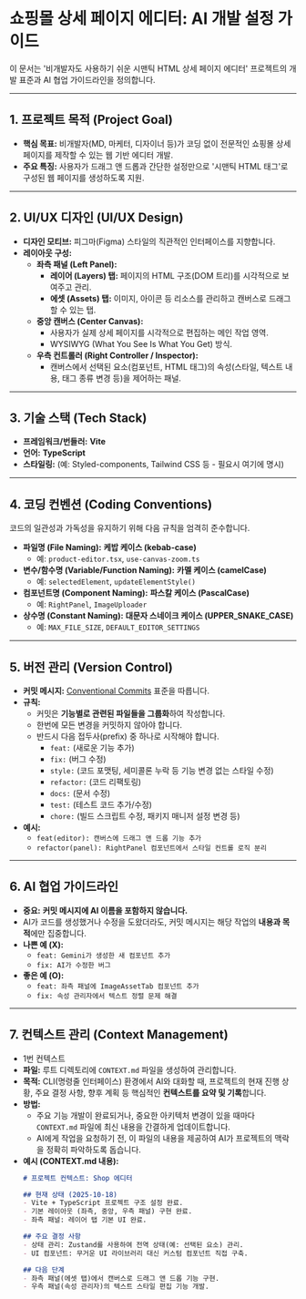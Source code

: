 
# 쇼핑몰 상세 페이지 에디터: AI 개발 설정 가이드

이 문서는 '비개발자도 사용하기 쉬운 시맨틱 HTML 상세 페이지 에디터' 프로젝트의 개발 표준과 AI 협업 가이드라인을 정의합니다.

-----

## 1\. 프로젝트 목적 (Project Goal)

  * **핵심 목표:** 비개발자(MD, 마케터, 디자이너 등)가 코딩 없이 전문적인 쇼핑몰 상세 페이지를 제작할 수 있는 웹 기반 에디터 개발.
  * **주요 특징:** 사용자가 드래그 앤 드롭과 간단한 설정만으로 '시맨틱 HTML 태그'로 구성된 웹 페이지를 생성하도록 지원.

-----

## 2\. UI/UX 디자인 (UI/UX Design)

  * **디자인 모티브:** 피그마(Figma) 스타일의 직관적인 인터페이스를 지향합니다.
  * **레이아웃 구성:**
      * **좌측 패널 (Left Panel):**
          * **레이어 (Layers) 탭:** 페이지의 HTML 구조(DOM 트리)를 시각적으로 보여주고 관리.
          * **에셋 (Assets) 탭:** 이미지, 아이콘 등 리소스를 관리하고 캔버스로 드래그할 수 있는 탭.
      * **중앙 캔버스 (Center Canvas):**
          * 사용자가 실제 상세 페이지를 시각적으로 편집하는 메인 작업 영역.
          * WYSIWYG (What You See Is What You Get) 방식.
      * **우측 컨트롤러 (Right Controller / Inspector):**
          * 캔버스에서 선택된 요소(컴포넌트, HTML 태그)의 속성(스타일, 텍스트 내용, 태그 종류 변경 등)을 제어하는 패널.

-----

## 3\. 기술 스택 (Tech Stack)

  * **프레임워크/번들러:** **Vite**
  * **언어:** **TypeScript**
  * **스타일링:** (예: Styled-components, Tailwind CSS 등 - 필요시 여기에 명시)

-----

## 4\. 코딩 컨벤션 (Coding Conventions)

코드의 일관성과 가독성을 유지하기 위해 다음 규칙을 엄격히 준수합니다.

  * **파일명 (File Naming):** **케밥 케이스 (kebab-case)**
      * 예: `product-editor.tsx`, `use-canvas-zoom.ts`
  * **변수/함수명 (Variable/Function Naming):** **카멜 케이스 (camelCase)**
      * 예: `selectedElement`, `updateElementStyle()`
  * **컴포넌트명 (Component Naming):** **파스칼 케이스 (PascalCase)**
      * 예: `RightPanel`, `ImageUploader`
  * **상수명 (Constant Naming):** **대문자 스네이크 케이스 (UPPER\_SNAKE\_CASE)**
      * 예: `MAX_FILE_SIZE`, `DEFAULT_EDITOR_SETTINGS`

-----

## 5\. 버전 관리 (Version Control)

  * **커밋 메시지:** [Conventional Commits](https://www.conventionalcommits.org/ko/v1.0.0/) 표준을 따릅니다.
  * **규칙:**
      * 커밋은 **기능별로 관련된 파일들을 그룹화**하여 작성합니다.
      * 한번에 모든 변경을 커밋하지 않아야 합니다.
      * 반드시 다음 접두사(prefix) 중 하나로 시작해야 합니다.
          * `feat:` (새로운 기능 추가)
          * `fix:` (버그 수정)
          * `style:` (코드 포맷팅, 세미콜론 누락 등 기능 변경 없는 스타일 수정)
          * `refactor:` (코드 리팩토링)
          * `docs:` (문서 수정)
          * `test:` (테스트 코드 추가/수정)
          * `chore:` (빌드 스크립트 수정, 패키지 매니저 설정 변경 등)
  * **예시:**
      * `feat(editor): 캔버스에 드래그 앤 드롭 기능 추가`
      * `refactor(panel): RightPanel 컴포넌트에서 스타일 컨트롤 로직 분리`

-----

## 6\. AI 협업 가이드라인

  * **중요:** **커밋 메시지에 AI 이름을 포함하지 않습니다.**
  * AI가 코드를 생성했거나 수정을 도왔더라도, 커밋 메시지는 해당 작업의 **내용과 목적**에만 집중합니다.
  * **나쁜 예 (X):**
      * `feat: Gemini가 생성한 새 컴포넌트 추가`
      * `fix: AI가 수정한 버그`
  * **좋은 예 (O):**
      * `feat: 좌측 패널에 ImageAssetTab 컴포넌트 추가`
      * `fix: 속성 관리자에서 텍스트 정렬 문제 해결`

-----

## 7\. 컨텍스트 관리 (Context Management)

  * 1번 컨텍스트
  * **파일:** 루트 디렉토리에 `CONTEXT.md` 파일을 생성하여 관리합니다.
  * **목적:** CLI(명령줄 인터페이스) 환경에서 AI와 대화할 때, 프로젝트의 현재 진행 상황, 주요 결정 사항, 향후 계획 등 핵심적인 **컨텍스트를 요약 및 기록**합니다.
  * **방법:**
      * 주요 기능 개발이 완료되거나, 중요한 아키텍처 변경이 있을 때마다 `CONTEXT.md` 파일에 최신 내용을 간결하게 업데이트합니다.
      * AI에게 작업을 요청하기 전, 이 파일의 내용을 제공하여 AI가 프로젝트의 맥락을 정확히 파악하도록 돕습니다.
  * **예시 (CONTEXT.md 내용):**
    ```markdown
    # 프로젝트 컨텍스트: Shop 에디터

    ## 현재 상태 (2025-10-18)
    - Vite + TypeScript 프로젝트 구조 설정 완료.
    - 기본 레이아웃 (좌측, 중앙, 우측 패널) 구현 완료.
    - 좌측 패널: 레이어 탭 기본 UI 완료.

    ## 주요 결정 사항
    - 상태 관리: Zustand를 사용하여 전역 상태(예: 선택된 요소) 관리.
    - UI 컴포넌트: 무거운 UI 라이브러리 대신 커스텀 컴포넌트 직접 구축.

    ## 다음 단계
    - 좌측 패널(에셋 탭)에서 캔버스로 드래그 앤 드롭 기능 구현.
    - 우측 패널(속성 관리자)의 텍스트 스타일 편집 기능 개발.
    ```